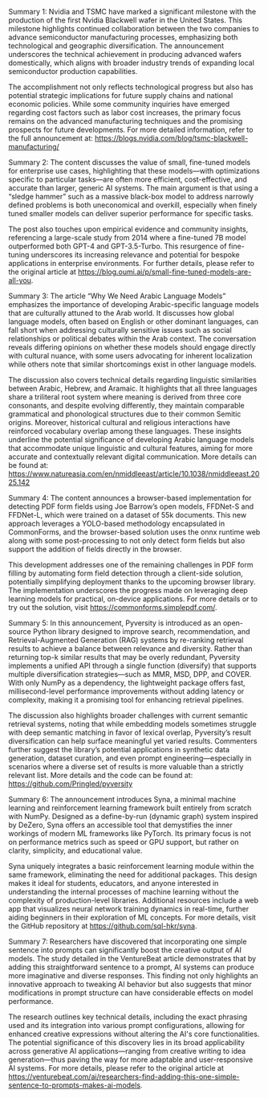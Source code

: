 Summary 1:
Nvidia and TSMC have marked a significant milestone with the production of the first Nvidia Blackwell wafer in the United States. This milestone highlights continued collaboration between the two companies to advance semiconductor manufacturing processes, emphasizing both technological and geographic diversification. The announcement underscores the technical achievement in producing advanced wafers domestically, which aligns with broader industry trends of expanding local semiconductor production capabilities.

The accomplishment not only reflects technological progress but also has potential strategic implications for future supply chains and national economic policies. While some community inquiries have emerged regarding cost factors such as labor cost increases, the primary focus remains on the advanced manufacturing techniques and the promising prospects for future developments. For more detailed information, refer to the full announcement at: https://blogs.nvidia.com/blog/tsmc-blackwell-manufacturing/

Summary 2:
The content discusses the value of small, fine-tuned models for enterprise use cases, highlighting that these models—with optimizations specific to particular tasks—are often more efficient, cost-effective, and accurate than larger, generic AI systems. The main argument is that using a “sledge hammer” such as a massive black-box model to address narrowly defined problems is both uneconomical and overkill, especially when finely tuned smaller models can deliver superior performance for specific tasks.

The post also touches upon empirical evidence and community insights, referencing a large-scale study from 2014 where a fine-tuned 7B model outperformed both GPT-4 and GPT-3.5-Turbo. This resurgence of fine-tuning underscores its increasing relevance and potential for bespoke applications in enterprise environments. For further details, please refer to the original article at https://blog.oumi.ai/p/small-fine-tuned-models-are-all-you.

Summary 3:
The article “Why We Need Arabic Language Models” emphasizes the importance of developing Arabic-specific language models that are culturally attuned to the Arab world. It discusses how global language models, often based on English or other dominant languages, can fall short when addressing culturally sensitive issues such as social relationships or political debates within the Arab context. The conversation reveals differing opinions on whether these models should engage directly with cultural nuance, with some users advocating for inherent localization while others note that similar shortcomings exist in other language models.

The discussion also covers technical details regarding linguistic similarities between Arabic, Hebrew, and Aramaic. It highlights that all three languages share a triliteral root system where meaning is derived from three core consonants, and despite evolving differently, they maintain comparable grammatical and phonological structures due to their common Semitic origins. Moreover, historical cultural and religious interactions have reinforced vocabulary overlap among these languages. These insights underline the potential significance of developing Arabic language models that accommodate unique linguistic and cultural features, aiming for more accurate and contextually relevant digital communication. More details can be found at: https://www.natureasia.com/en/nmiddleeast/article/10.1038/nmiddleeast.2025.142

Summary 4:
The content announces a browser-based implementation for detecting PDF form fields using Joe Barrow’s open models, FFDNet-S and FFDNet-L, which were trained on a dataset of 55k documents. This new approach leverages a YOLO-based methodology encapsulated in CommonForms, and the browser-based solution uses the onnx runtime web along with some post-processing to not only detect form fields but also support the addition of fields directly in the browser.

This development addresses one of the remaining challenges in PDF form filling by automating form field detection through a client-side solution, potentially simplifying deployment thanks to the upcoming browser library. The implementation underscores the progress made on leveraging deep learning models for practical, on-device applications. For more details or to try out the solution, visit https://commonforms.simplepdf.com/.

Summary 5:
In this announcement, Pyversity is introduced as an open-source Python library designed to improve search, recommendation, and Retrieval-Augmented Generation (RAG) systems by re-ranking retrieval results to achieve a balance between relevance and diversity. Rather than returning top-k similar results that may be overly redundant, Pyversity implements a unified API through a single function (diversify) that supports multiple diversification strategies—such as MMR, MSD, DPP, and COVER. With only NumPy as a dependency, the lightweight package offers fast, millisecond-level performance improvements without adding latency or complexity, making it a promising tool for enhancing retrieval pipelines.

The discussion also highlights broader challenges with current semantic retrieval systems, noting that while embedding models sometimes struggle with deep semantic matching in favor of lexical overlap, Pyversity’s result diversification can help surface meaningful yet varied results. Commenters further suggest the library’s potential applications in synthetic data generation, dataset curation, and even prompt engineering—especially in scenarios where a diverse set of results is more valuable than a strictly relevant list. More details and the code can be found at: https://github.com/Pringled/pyversity

Summary 6:
The announcement introduces Syna, a minimal machine learning and reinforcement learning framework built entirely from scratch with NumPy. Designed as a define-by-run (dynamic graph) system inspired by DeZero, Syna offers an accessible tool that demystifies the inner workings of modern ML frameworks like PyTorch. Its primary focus is not on performance metrics such as speed or GPU support, but rather on clarity, simplicity, and educational value.

Syna uniquely integrates a basic reinforcement learning module within the same framework, eliminating the need for additional packages. This design makes it ideal for students, educators, and anyone interested in understanding the internal processes of machine learning without the complexity of production-level libraries. Additional resources include a web app that visualizes neural network training dynamics in real-time, further aiding beginners in their exploration of ML concepts. For more details, visit the GitHub repository at https://github.com/sql-hkr/syna.

Summary 7:
Researchers have discovered that incorporating one simple sentence into prompts can significantly boost the creative output of AI models. The study detailed in the VentureBeat article demonstrates that by adding this straightforward sentence to a prompt, AI systems can produce more imaginative and diverse responses. This finding not only highlights an innovative approach to tweaking AI behavior but also suggests that minor modifications in prompt structure can have considerable effects on model performance.

The research outlines key technical details, including the exact phrasing used and its integration into various prompt configurations, allowing for enhanced creative expressions without altering the AI's core functionalities. The potential significance of this discovery lies in its broad applicability across generative AI applications—ranging from creative writing to idea generation—thus paving the way for more adaptable and user-responsive AI systems. For more details, please refer to the original article at https://venturebeat.com/ai/researchers-find-adding-this-one-simple-sentence-to-prompts-makes-ai-models.

